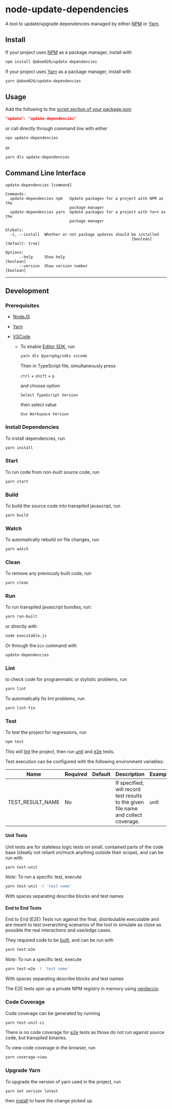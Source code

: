 # node-update-dependencies

A tool to update/upgrade dependencies managed by either [NPM](https://www.npmjs.com/) or [Yarn](https://yarnpkg.com/).

## Install

If your project uses [NPM](https://www.npmjs.com/) as a package manager, install with

```sh
npm install @aboe026/update-dependencies
```

If your project uses [Yarn](https://yarnpkg.com/) as a package manager, install with

```sh
yarn @aboe026/update-dependencies
```

## Usage

Add the following to the [script section of your package.json](https://docs.npmjs.com/cli/v9/configuring-npm/package-json#scripts)

```json
"update": "update-dependencies"
```

or call directly through command line with either

```sh
npx update-dependencies
```

or

```sh
yarn dlx update-dependencies
```

## Command Line Interface

```
update-dependencies [command]

Commands:
  update-dependencies npm   Update packages for a project with NPM as the
                            package manager
  update-dependencies yarn  Update packages for a project with Yarn as the
                            package manager

Globals:
  -i, --install  Whether or not package updates should be installed
                                                       [boolean] [default: true]

Options:
      --help     Show help                                             [boolean]
      --version  Show version number                                   [boolean]
```

---

## Development

### Prerequisites

- [NodeJS](https://nodejs.org/)
- [Yarn](https://yarnpkg.com/)
- [VSCode](https://code.visualstudio.com/)

  - To enable [Editor SDK](https://yarnpkg.com/getting-started/editor-sdks), run

    ```sh
    yarn dlx @yarnpkg/sdks vscode
    ```

    Then in TypeScript file, simultaneously press

    `ctrl` + `shift` + `p`

    and choose option

    `Select TypeScript Version`

    then select value

    `Use Workspace Version`

### Install Dependencies

To install dependencies, run

```sh
yarn install
```

### Start

To run code from non-built source code, run

```sh
yarn start
```

### Build

To build the source code into transpiled javascript, run

```sh
yarn build
```

### Watch

To automatically rebuild on file changes, run

```sh
yarn watch
```

### Clean

To remove any previously built code, run

```sh
yarn clean
```

### Run

To run transpiled javascript bundles, run:

```sh
yarn run-built
```

or directly with

```sh
node executable.js
```

Or through the `bin` command with

```sh
update-dependencies
```

### Lint

to check code for programmatic or stylistic problems, run

```sh
yarn lint
```

To automatically fix lint problems, run

```sh
yarn lint-fix
```

### Test

To test the project for regressions, run

```sh
npm test
```

This will [lint](#lint) the project, then run [unit](#unit-tests) and [e2e](#end-to-end-tests) tests.

Test execution can be configured with the following environment variables:

| Name             | Required | Default | Description                                                                         | Example(s) |
| ---------------- | -------- | ------- | ----------------------------------------------------------------------------------- | ---------- |
| TEST_RESULT_NAME | No       |         | If specified, will record test results to the given file name and collect coverage. | unit       |

#### Unit Tests

Unit tests are for stateless logic tests on small, contained parts of the code base (ideally not reliant on/mock anything outside their scope), and can be run with

```sh
yarn test-unit
```

_Note_: To run a specific test, execute

```sh
yarn test-unit -t 'test name'
```

With spaces separating describe blocks and test names

#### End to End Tests

End to End (E2E) Tests run against the final, distributable executable and are meant to test overarching scenarios of the tool to simulate as close as possible the real interactions and use/edge cases.

They required code to be [built](#build), and can be run with

```sh
yarn test:e2e
```

_Note_: To run a specific test, execute

```sh
yarn test-e2e -t 'test name'
```

With spaces separating describe blocks and test names

The E2E tests spin up a private NPM registry in memory using [verdaccio](https://verdaccio.org/).

### Code Coverage

Code coverage can be generated by running

```sh
yarn test-unit-ci
```

There is no code coverage for [e2e](#end-to-end-tests) tests as those do not run against source code, but transpiled binaries.

To view code coverage in the browser, run

```sh
yarn coverage-view
```

### Upgrade Yarn

To upgrade the version of yarn used in the project, run

```sh
yarn set version latest
```

then [install](#install) to have the change picked up.

